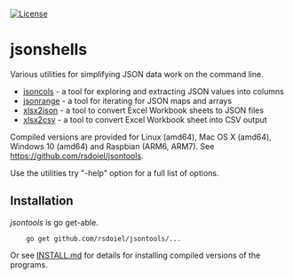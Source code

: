 [![License](https://img.shields.io/badge/License-BSD%203--Clause-blue.svg)](https://opensource.org/licenses/BSD-3-Clause)

# jsonshells

Various utilities for simplifying JSON data work on the command line. 

+ [jsoncols](jsoncols.html) - a tool for exploring and extracting JSON values into columns
+ [jsonrange](jsonrange.html) - a tool for iterating for JSON maps and arrays
+ [xlsx2json](xlsx2json.html) - a tool to convert Excel Workbook sheets to JSON files
+ [xlsx2csv](xlsx2csv.html) - a tool to convert Excel Workbook sheet into CSV output

Compiled versions are provided for Linux (amd64), Mac OS X (amd64),
Windows 10 (amd64) and Raspbian (ARM6, ARM7). See https://github.com/rsdoiel/jsontools.

Use the utilities try "-help" option for a full list of options.


## Installation

_jsontools_ is go get-able.

```shell
    go get github.com/rsdoiel/jsontools/...
```

Or see [INSTALL.md](install.html) for details for installing 
compiled versions of the programs.


